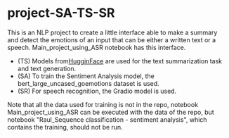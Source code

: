 # project-SA-TS-SR

This is an NLP project to create a little interface able to make a summary and detect the emotions of an input that can be either a written text or a speech. Main_project_using_ASR notebook has this interface.

- (TS) Models from[HugginFace](https://huggingface.co/) are used for the text summarization task and text generation.
- (SA) To train the Sentiment Analysis model, the bert_large_uncased_goemotions dataset is used.
- (SR) For speech recognition, the Gradio model is used.

Note that all the data used for training is not in the repo, notebook Main_project_using_ASR can be executed with the data of the repo, but notebook "Raul_Sequence classification - sentiment analysis", which contains the training, should not be run.
